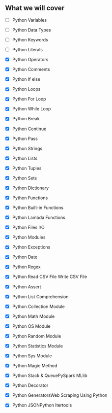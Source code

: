 ## What we will cover

- [ ] Python Variables
- [ ] Python Data Types
- [ ] Python Keywords
- [ ] Python Literals
- [x] Python Operators
- [x] Python Comments
- [x] Python If else
- [x] Python Loops
- [x] Python For Loop
- [x] Python While Loop
- [x] Python Break
- [x] Python Continue
- [x] Python Pass
- [x] Python Strings
- [x] Python Lists
- [x] Python Tuples
- [x] Python Sets
- [x] Python Dictionary
- [x] Python Functions
- [x] Python Built-in Functions
- [x] Python Lambda Functions
- [x] Python Files I/O
- [x] Python Modules
- [x] Python Exceptions
- [x] Python Date
- [x] Python Regex
- [x] Python Read CSV File 
Write CSV File
- [x] Python Assert
- [x] Python List Comprehension
- [x] Python Collection Module
- [x] Python Math Module
- [x] Python OS Module
- [x] Python Random Module
- [x] Python Statistics Module
- [x] Python Sys Module
- [x] Python Magic Method
- [x] Python Stack & QueuePySpark MLlib
- [x] Python Decorator
- [x] Python GeneratorsWeb Scraping Using Python
- [x] Python JSONPython Itertools



